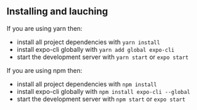 ## Installing and lauching
If you are using yarn then:

* install all project dependencies with `yarn install`
* install expo-cli globally with `yarn add global expo-cli`
* start the development server with `yarn start` or `expo start`


If you are using npm then:

* install all project dependencies with `npm install`
* install expo-cli globally with `npm install expo-cli --global`
* start the development server with `npm start` or `expo start`